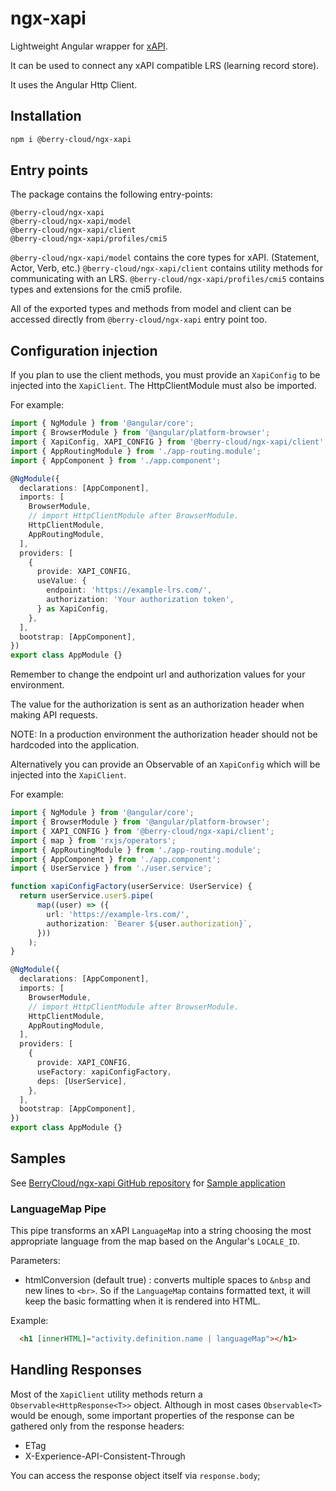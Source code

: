 # ngx-xapi

Lightweight Angular wrapper for [xAPI](https://xapi.com).

It can be used to connect any xAPI compatible LRS (learning record store).

It uses the Angular Http Client.

## Installation

```bash
npm i @berry-cloud/ngx-xapi
```

## Entry points

The package contains the following entry-points:

```
@berry-cloud/ngx-xapi
@berry-cloud/ngx-xapi/model
@berry-cloud/ngx-xapi/client
@berry-cloud/ngx-xapi/profiles/cmi5
```

`@berry-cloud/ngx-xapi/model` contains the core types for xAPI. (Statement, Actor, Verb, etc.)
`@berry-cloud/ngx-xapi/client` contains utility methods for communicating with an LRS.
`@berry-cloud/ngx-xapi/profiles/cmi5` contains types and extensions for the cmi5 profile.

All of the exported types and methods from model and client can be accessed directly from `@berry-cloud/ngx-xapi` entry point too.

## Configuration injection

If you plan to use the client methods, you must provide an `XapiConfig` to be injected into the `XapiClient`.
The HttpClientModule must also be imported.

For example:

```TypeScript
import { NgModule } from '@angular/core';
import { BrowserModule } from '@angular/platform-browser';
import { XapiConfig, XAPI_CONFIG } from '@berry-cloud/ngx-xapi/client';
import { AppRoutingModule } from './app-routing.module';
import { AppComponent } from './app.component';

@NgModule({
  declarations: [AppComponent],
  imports: [
    BrowserModule,
    // import HttpClientModule after BrowserModule.
    HttpClientModule,
    AppRoutingModule,
  ],
  providers: [
    {
      provide: XAPI_CONFIG,
      useValue: {
        endpoint: 'https://example-lrs.com/',
        authorization: 'Your authorization token',
      } as XapiConfig,
    },
  ],
  bootstrap: [AppComponent],
})
export class AppModule {}
```

Remember to change the endpoint url and authorization values for your environment.

The value for the authorization is sent as an authorization header when making
API requests.

NOTE: In a production environment the authorization header should not be hardcoded
into the application.

Alternatively you can provide an Observable of an `XapiConfig` which will be
injected into the `XapiClient`.

For example:

```TypeScript
import { NgModule } from '@angular/core';
import { BrowserModule } from '@angular/platform-browser';
import { XAPI_CONFIG } from '@berry-cloud/ngx-xapi/client';
import { map } from 'rxjs/operators';
import { AppRoutingModule } from './app-routing.module';
import { AppComponent } from './app.component';
import { UserService } from './user.service';

function xapiConfigFactory(userService: UserService) {
  return userService.user$.pipe(
      map((user) => ({
        url: 'https://example-lrs.com/',
        authorization: `Bearer ${user.authorization}`,
      }))
    );
}

@NgModule({
  declarations: [AppComponent],
  imports: [
    BrowserModule,
    // import HttpClientModule after BrowserModule.
    HttpClientModule,
    AppRoutingModule,
  ],
  providers: [
    {
      provide: XAPI_CONFIG,
      useFactory: xapiConfigFactory,
      deps: [UserService],
    },
  ],
  bootstrap: [AppComponent],
})
export class AppModule {}
```

## Samples

See [BerryCloud/ngx-xapi GitHub repository](https://github.com/BerryCloud/ngx-xapi) for [Sample application](https://github.com/BerryCloud/ngx-xapi/tree/main/projects/samples)

### LanguageMap Pipe

This pipe transforms an xAPI `LanguageMap` into a string choosing the most appropriate language from the map based on the Angular's `LOCALE_ID`.

Parameters:

- htmlConversion (default true) : converts multiple spaces to `&nbsp` and new lines to `<br>`. So if the `LanguageMap` contains formatted text, it will keep the basic formatting when it is rendered into HTML.

Example:

```HTML
  <h1 [innerHTML]="activity.definition.name | languageMap"></h1>
```

## Handling Responses

Most of the `XapiClient` utility methods return a `Observable<HttpResponse<T>>` object. Although in most cases `Observable<T>` would be enough, some important properties of the response can be gathered only from the response headers:

- ETag
- X-Experience-API-Consistent-Through

You can access the response object itself via `response.body`;
